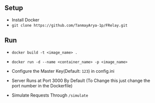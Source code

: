 ## Setup
- Install Docker
- ```git clone https://github.com/TanmayArya-1p/FRelay.git```

## Run
- ```docker build -t <image_name> .```
- ```docker run -d --name <container_name> -p <image_name>```

- Configure the Master Key(Default: `123`) in config.ini
- Server Runs at Port 3000 By Default (To Change this just change the port number in the Dockerfile)  
- Simulate Requests Through `/simulate`
